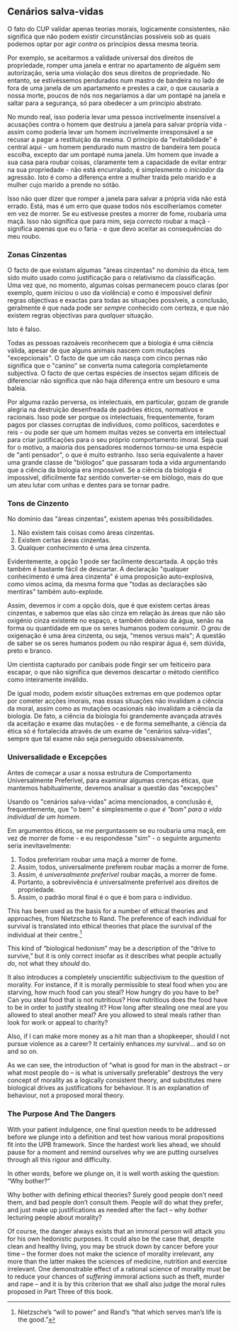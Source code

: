 ## Cenários salva-vidas

O fato do CUP validar apenas teorias morais, logicamente consistentes, não significa que não podem existir circunstâncias possíveis sob as quais podemos optar por agir *contra* os princípios dessa mesma teoria.

Por exemplo, se aceitarmos a validade universal dos direitos de propriedade, romper uma janela e entrar no apartamento de alguém sem autorização, seria uma violação dos seus direitos de propriedade. No entanto, se estivéssemos pendurados num mastro de bandeira no lado de fora de uma janela de um apartamento e prestes a cair, o que causaria a nossa morte, poucos de nós nos negaríamos a dar um pontapé na janela e saltar para a segurança, só para obedecer a um princípio abstrato.

No mundo real, isso poderia levar uma pessoa incrivelmente insensível a acusações contra o homem que destruiu a janela para salvar própria vida - assim como poderia levar um homem incrivelmente irresponsável a se recusar a pagar a restituição da mesma. O princípio da "evitabilidade" é central aqui - um homem pendurado num mastro de bandeira tem pouca escolha, excepto dar um pontapé numa janela. Um homem que invade a sua casa para roubar coisas, claramente tem a capacidade de evitar entrar na sua propriedade - não está encurralado, é simplesmente o *iniciador* da agressão. Isto é como a diferença entre a mulher traída pelo marido e a mulher cujo marido a prende no sótão.

Isso não quer dizer que romper a janela para salvar a própria vida não está errado. Está, mas é um erro que quase todos nós escolheríamos cometer em vez de morrer. Se eu estivesse prestes a morrer de fome, roubaria uma maçã. Isso não significa que para mim, seja *correcto* roubar a maçã - significa apenas que eu o faria - e que devo aceitar as consequências do meu roubo.<sup id="fnref:10"><a href="#fn:10" class="footnote-ref"></a></sup>

### Zonas Cinzentas

O facto de que existam algumas "áreas cinzentas" no domínio da ética, tem sido muito usado como justificação para o relativismo da classificação. Uma vez que, no momento, algumas coisas permanecem pouco claras (por exemplo, quem iniciou o uso da violência) e como é impossível definir regras objectivas e exactas para todas as situações possíveis, a conclusão, geralmente é que nada pode ser *sempre* conhecido com certeza, e que não existem regras objectivas para *qualquer* situação.

Isto é falso.

Todas as pessoas razoáveis reconhecem que a biologia é uma ciência válida, apesar de que alguns animais nascem com mutações "excepcionais". O facto de que um cão nasça com cinco pernas não significa que o "canino" se converta numa categoria completamente subjectiva. O facto de que certas espécies de insectos sejam difíceis de diferenciar não significa que não haja diferença entre um besouro e uma baleia.

Por alguma razão perversa, os intelectuais, em particular, gozam de grande alegria na destruição desenfreada de padrões éticos, normativos e racionais. Isso pode ser porque os intelectuais, frequentemente, foram pagos por classes corruptas de indivíduos, como políticos, sacerdotes e reis - ou pode ser que um homem muitas vezes se converta em intelectual para criar justificações para o seu próprio comportamento imoral. Seja qual for o motivo, a maioria dos pensadores modernos tornou-se uma espécie de "anti pensador", o que é muito estranho. Isso seria equivalente a haver uma grande classe de "biólogos" que passaram toda a vida argumentando que a ciência da biologia era impossível. Se a ciência da biologia é impossível, dificilmente faz sentido converter-se em biólogo, mais do que um ateu lutar com unhas e dentes para se tornar padre.

### Tons de Cinzento

No domínio das "áreas cinzentas", existem apenas três possibilidades.

1. Não existem tais coisas como áreas cinzentas.
2. Existem certas áreas cinzentas.
3. Qualquer conhecimento é uma área cinzenta.

Evidentemente, a opção 1 pode ser facilmente descartada. A opção três também é bastante fácil de descartar. A declaração "qualquer conhecimento é uma área cinzenta" é uma proposição auto-explosiva, como vimos acima, da mesma forma que "todas as declarações são mentiras" também auto-explode.

Assim, devemos ir com a opção dois, que é que existem certas áreas cinzentas, e sabemos que elas são cinza em relação às áreas que não são oxigénio cinza existente no espaço, e também debaixo da água, senão na forma ou quantidade em que os seres humanos podem consumir. O *grau* de oxigenação é uma área cinzenta, ou seja, "menos versus mais"; A questão de saber se os seres humanos podem ou não respirar água é, sem dúvida, preto e branco.

Um cientista capturado por canibais pode fingir ser um feiticeiro para escapar, o que não significa que devemos descartar o método científico como inteiramente inválido.

De igual modo, podem existir situações extremas em que podemos optar por cometer acções imorais, mas essas situações não invalidam a ciência da moral, assim como as mutações ocasionais não invalidam a ciência da biologia. De fato, a ciência da biologia foi grandemente avançada através da aceitação e exame das mutações - e de forma semelhante, a ciência da ética só é fortalecida através de um exame de "cenários salva-vidas", sempre que tal exame não seja perseguido obsessivamente.

### Universalidade e Excepções

Antes de começar a usar a nossa estrutura de Comportamento Universalmente Preferível, para examinar algumas crenças éticas, que mantemos habitualmente, devemos analisar a questão das "excepções"

Usando os "cenários salva-vidas" acima mencionados, a conclusão é, frequentemente, que "o bem" é simplesmente *o que é "bom" para a vida individual de um homem*.

Em argumentos éticos, se me perguntassem se eu roubaria uma maçã, em vez de morrer de fome - e eu respondesse "sim" - o seguinte argumento seria inevitavelmente:

1. Todos prefeririam roubar uma maçã a morrer de fome.
2. Assim, todos, universalmente preferem roubar maçãs a morrer de fome.
3. Assim, é *universalmente preferível* roubar maçãs, a morrer de fome.
4. Portanto, a sobrevivência é universalmente preferível aos direitos de propriedade.
5. Assim, o padrão moral final é o que é bom para o indivíduo.

This has been used as the basis for a number of ethical theories and approaches, from Nietzsche to Rand. The preference of each individual for survival is translated into ethical theories that place the survival of the individual at their centre.[^11]

This kind of “biological hedonism” may be a description of the “drive to survive,” but it is only correct insofar as it describes what people actually *do*, not what they *should* do.

It also introduces a completely unscientific subjectivism to the question of morality. For instance, if it is morally permissible to steal food when you are starving, how much food can you steal? How hungry do you have to be? Can you steal food that is not nutritious? How nutritious does the food have to be in order to justify stealing it? How long after stealing one meal are you allowed to steal another meal? Are you allowed to steal meals rather than look for work or appeal to charity?

Also, if I can make more money as a hit man than a shopkeeper, should I not pursue violence as a career? It certainly enhances *my* survival... and so on and so on.

As we can see, the introduction of “what is good for man in the abstract – or what most people do – is what is universally preferable” destroys the very concept of morality as a logically consistent theory, and substitutes mere biological drives as justifications for behaviour. It is an explanation of behaviour, not a proposed moral theory.

### The Purpose And The Dangers

With your patient indulgence, one final question needs to be addressed before we plunge into a definition and test how various moral propositions fit into the UPB framework. Since the hardest work lies ahead, we should pause for a moment and remind ourselves why we are putting ourselves through all this rigour and difficulty.

In other words, before we plunge on, it is well worth asking the question: “Why bother?”

Why bother with defining ethical theories? Surely good people don’t need them, and bad people don’t consult them. People will do what they prefer, and just make up justifications as needed after the fact – why *bother* lecturing people about morality?

Of course, the danger always exists that an immoral person will attack you for his own hedonistic purposes. It could also be the case that, despite clean and healthy living, you may be struck down by cancer before your time – the former does not make the science of morality irrelevant, any more than the latter makes the sciences of medicine, nutrition and exercise irrelevant. One demonstrable effect of a rational science of morality must be to reduce your chances of *suffering* immoral actions such as theft, murder and rape – and it is by this criterion that we shall also judge the moral rules proposed in Part Three of this book.

[^10]: Of course, if I were such an incompetent or confused human being that I ended up on the verge of starvation, incarceration might be an improvement to my situation.

[^11]: Nietzsche’s “will to power” and Rand’s “that which serves man’s life is the good.”